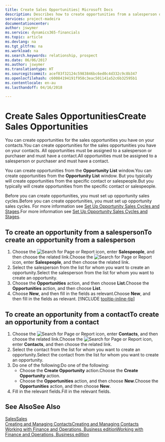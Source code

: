 ```yaml
---
title: Create Sales Opportunities| Microsoft Docs
description: Describes how to create opportunities from a salesperson or a contact in Finance and Operations, Business edition.
services: project-madeira
documentationcenter: 
author: jswymer
ms.service: dynamics365-financials
ms.topic: article
ms.devlang: na
ms.tgt_pltfrm: na
ms.workload: na
ms.search.keywords: relationship, prospect
ms.date: 06/06/2017
ms.author: jswymer
ms.translationtype: HT
ms.sourcegitcommit: acef03f32124c5983846bc6ed0c4d332c9c8b347
ms.openlocfilehash: c60084194191f958c3eac501141a52c6b32595b1
ms.contentlocale: en-au
ms.lasthandoff: 04/16/2018

---
```

# <a name="create-sales-opportunities"></a><span data-ttu-id="8b74a-103">Create Sales Opportunities</span><span class="sxs-lookup"><span data-stu-id="8b74a-103">Create Sales Opportunities</span></span>
<span data-ttu-id="8b74a-104">You can create opportunities for the sales opportunities you have on your contacts.</span><span class="sxs-lookup"><span data-stu-id="8b74a-104">You can create opportunities for the sales opportunities you have on your contacts.</span></span> <span data-ttu-id="8b74a-105">All opportunities must be assigned to a salesperson or purchaser and must have a contact.</span><span class="sxs-lookup"><span data-stu-id="8b74a-105">All opportunities must be assigned to a salesperson or purchaser and must have a contact.</span></span>

<span data-ttu-id="8b74a-106">You can create opportunities from the **Opportunity List** window.</span><span class="sxs-lookup"><span data-stu-id="8b74a-106">You can create opportunities from the **Opportunity List** window.</span></span> <span data-ttu-id="8b74a-107">But you typically will create opportunities from the specific contact or salespeople.</span><span class="sxs-lookup"><span data-stu-id="8b74a-107">But you typically will create opportunities from the specific contact or salespeople.</span></span>

<span data-ttu-id="8b74a-108">Before you can create opportunities, you must set up opportunity sales cycles.</span><span class="sxs-lookup"><span data-stu-id="8b74a-108">Before you can create opportunities, you must set up opportunity sales cycles.</span></span> <span data-ttu-id="8b74a-109">For more information see [Set Up Opportunity Sales Cycles and Stages](marketing-how-setup-opportunity-sales-cycles-stages.md).</span><span class="sxs-lookup"><span data-stu-id="8b74a-109">For more information see [Set Up Opportunity Sales Cycles and Stages](marketing-how-setup-opportunity-sales-cycles-stages.md).</span></span>

## <a name="to-create-an-opportunity-from-a-salesperson"></a><span data-ttu-id="8b74a-110">To create an opportunity from a salesperson</span><span class="sxs-lookup"><span data-stu-id="8b74a-110">To create an opportunity from a salesperson</span></span>
1. <span data-ttu-id="8b74a-111">Choose the ![Search for Page or Report](media/ui-search/search_small.png "Search for Page or Report icon") icon, enter **Salespeople**, and then choose the related link.</span><span class="sxs-lookup"><span data-stu-id="8b74a-111">Choose the ![Search for Page or Report](media/ui-search/search_small.png "Search for Page or Report icon") icon, enter **Salespeople**, and then choose the related link.</span></span>
2. <span data-ttu-id="8b74a-112">Select the salesperson from the list for whom you want to create an opportunity.</span><span class="sxs-lookup"><span data-stu-id="8b74a-112">Select the salesperson from the list for whom you want to create an opportunity.</span></span>
3. <span data-ttu-id="8b74a-113">Choose the **Opportunities** action, and then choose **List**.</span><span class="sxs-lookup"><span data-stu-id="8b74a-113">Choose the **Opportunities** action, and then choose **List**.</span></span>
4. <span data-ttu-id="8b74a-114">Choose **New**, and then fill in the fields as relevant.</span><span class="sxs-lookup"><span data-stu-id="8b74a-114">Choose **New**, and then fill in the fields as relevant.</span></span> [!INCLUDE [tooltip-inline-tip](includes/tooltip-inline-tip_md.md)]  



## <a name="to-create-an-opportunity-from-a-contact"></a><span data-ttu-id="8b74a-115">To create an opportunity from a contact</span><span class="sxs-lookup"><span data-stu-id="8b74a-115">To create an opportunity from a contact</span></span>
1. <span data-ttu-id="8b74a-116">Choose the ![Search for Page or Report](media/ui-search/search_small.png "Search for Page or Report icon") icon, enter **Contacts**, and then choose the related link.</span><span class="sxs-lookup"><span data-stu-id="8b74a-116">Choose the ![Search for Page or Report](media/ui-search/search_small.png "Search for Page or Report icon") icon, enter **Contacts**, and then choose the related link.</span></span>
2. <span data-ttu-id="8b74a-117">Select the contact from the list for whom you want to create an opportunity.</span><span class="sxs-lookup"><span data-stu-id="8b74a-117">Select the contact from the list for whom you want to create an opportunity.</span></span>
3. <span data-ttu-id="8b74a-118">Do one of the following:</span><span class="sxs-lookup"><span data-stu-id="8b74a-118">Do one of the following:</span></span>
   * <span data-ttu-id="8b74a-119">Choose the **Create Opportunity** action.</span><span class="sxs-lookup"><span data-stu-id="8b74a-119">Choose the **Create Opportunity** action.</span></span>
   * <span data-ttu-id="8b74a-120">Choose the  **Opportunities** action, and then choose **New**.</span><span class="sxs-lookup"><span data-stu-id="8b74a-120">Choose the  **Opportunities** action, and then choose **New**.</span></span>
4. <span data-ttu-id="8b74a-121">Fill in the relevant fields.</span><span class="sxs-lookup"><span data-stu-id="8b74a-121">Fill in the relevant fields.</span></span>

## <a name="see-also"></a><span data-ttu-id="8b74a-122">See Also</span><span class="sxs-lookup"><span data-stu-id="8b74a-122">See Also</span></span>
[<span data-ttu-id="8b74a-123">Sales</span><span class="sxs-lookup"><span data-stu-id="8b74a-123">Sales</span></span>](sales-manage-sales.md)  
[<span data-ttu-id="8b74a-124">Creating and Managing Contacts</span><span class="sxs-lookup"><span data-stu-id="8b74a-124">Creating and Managing Contacts</span></span>](marketing-contacts.md)  
[<span data-ttu-id="8b74a-125">Working with Finance and Operations, Business edition</span><span class="sxs-lookup"><span data-stu-id="8b74a-125">Working with Finance and Operations, Business edition</span></span>](ui-work-product.md)


